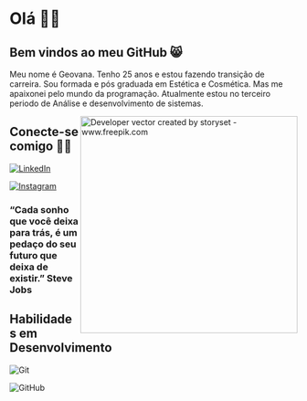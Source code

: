 # Olá 👩‍💻
## Bem vindos ao meu GitHub 😸

Meu nome é Geovana. Tenho 25 anos e estou fazendo transição de carreira. Sou formada e pós graduada em Estética e Cosmética. Mas me apaixonei pelo mundo da programação.
Atualmente estou no terceiro periodo de Análise e desenvolvimento de sistemas.

 <img align="right" alt="Developer vector created by storyset - www.freepik.com" height="380" src="https://github.com/Geovanauni/dio-lab-open-source/assets/168017240/9247c36c-094f-45a8-b618-356aa0009597">
                                                                             
## Conecte-se comigo 👩🏻

[![LinkedIn](https://img.shields.io/badge/LinkedIn-0077B5?style=for-the-badge&logo=linkedin&logoColor=white)](https://www.linkedin.com/in/geovana-de-lima-675528238/)

[![Instagram](https://img.shields.io/badge/-Instagram-%23E4405F?style=for-the-badge&logo=instagram&logoColor=white)](https://www.instagram.com/geovanadelima/)

### “Cada sonho que você deixa para trás, é um pedaço do seu futuro que deixa de existir.” Steve Jobs

## Habilidades em Desenvolvimento

![Git](https://img.shields.io/badge/git-939?style=for-the-badge&logo=git&logoColor=white)

![GitHub](https://img.shields.io/badge/github-939?style=for-the-badge&logo=github&logoColor=white)

